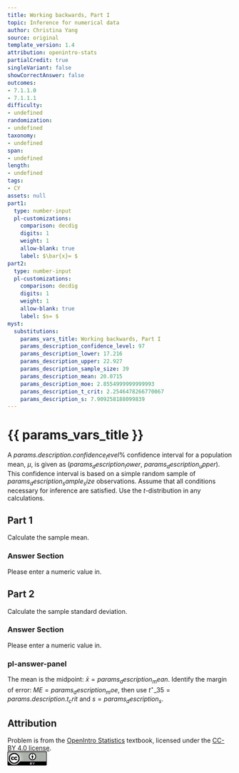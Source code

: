 ```yaml
---
title: Working backwards, Part I
topic: Inference for numerical data
author: Christina Yang
source: original
template_version: 1.4
attribution: openintro-stats
partialCredit: true
singleVariant: false
showCorrectAnswer: false
outcomes:
- 7.1.1.0
- 7.1.1.1
difficulty:
- undefined
randomization:
- undefined
taxonomy:
- undefined
span:
- undefined
length:
- undefined
tags:
- CY
assets: null
part1:
  type: number-input
  pl-customizations:
    comparison: decdig
    digits: 1
    weight: 1
    allow-blank: true
    label: $\bar{x}= $
part2:
  type: number-input
  pl-customizations:
    comparison: decdig
    digits: 1
    weight: 1
    allow-blank: true
    label: $s= $
myst:
  substitutions:
    params_vars_title: Working backwards, Part I
    params_description_confidence_level: 97
    params_description_lower: 17.216
    params_description_upper: 22.927
    params_description_sample_size: 39
    params_description_mean: 20.0715
    params_description_moe: 2.8554999999999993
    params_description_t_crit: 2.2546478266770067
    params_description_s: 7.909258188099839
---
```

# {{ params_vars_title }}
A ${{ params.description.confidence_level }}$% confidence interval for a population mean, $\mu$, is given as (${{ params_description_lower }}$, ${{ params_description_upper }}$). This confidence interval is based on a simple random sample of ${{ params_description_sample_size }}$ observations. Assume that all conditions necessary for inference are satisfied. Use the $t$-distribution in any calculations.

## Part 1

Calculate the sample mean.

### Answer Section

Please enter a numeric value in.

## Part 2

Calculate the sample standard deviation.

### Answer Section

Please enter a numeric value in.

### pl-answer-panel

The mean is the midpoint: $\bar{x} = {{ params_description_mean}}$. Identify the margin of error:
$ME =  {{ params_description_moe}}$, then use $t^{\star}\_{35} = {{params.description.t_crit}}$ and $s = {{ params_description_s}}$.

## Attribution

Problem is from the [OpenIntro Statistics](https://openintro.org/book/os/) textbook, licensed under the [CC-BY 4.0 license](https://creativecommons.org/licenses/by/4.0/).<br>![Image representing the Creative Commons 4.0 BY license.](https://raw.githubusercontent.com/firasm/bits/master/by.png)